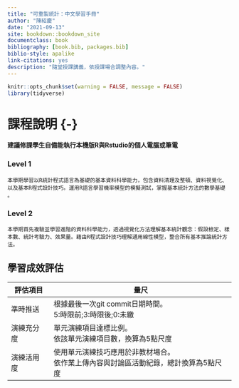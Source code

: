 ```yaml
--- 
title: "可重製統計：中文學習手冊"
author: "陳紹慶"
date: "2021-09-13"
site: bookdown::bookdown_site
documentclass: book
bibliography: [book.bib, packages.bib]
biblio-style: apalike
link-citations: yes
description: "隨堂授課講義，依授課場合調整內容。"
---
```



```r
knitr::opts_chunk$set(warning = FALSE, message = FALSE)
library(tidyverse)
```




# 課程說明 {-}

**建議修課學生自備能執行本機版R與Rstudio的個人電腦或筆電**


### Level 1

    本學期學習以R統計程式語言為基礎的基本資料科學能力，包含資料清理及整頓、資料視覺化、以及基本R程式設計技巧。運用R語言學習機率模型的模擬測試，掌握基本統計方法的數學基礎 。

### Level 2

    本學期首先複驗並學習進階的資料科學能力，透過視覺化方法理解基本統計觀念：假設檢定、樣本數、統計考驗力、效果量。藉由R程式設計技巧理解通用線性模型，整合所有基本推論統計方法。



## 學習成效評估

|評估項目|量尺|
|---|---|
|準時推送|根據最後一次git commit日期時間。<br>5:時限前;3:時限後;0:未繳|
|演練充分度|單元演練項目達標比例。<br>依該單元演練項目數，換算為5點尺度|
|演練活用度|使用單元演練技巧應用於非教材場合。<br>依作業上傳內容與討論區活動紀錄，總計換算為5點尺度|
